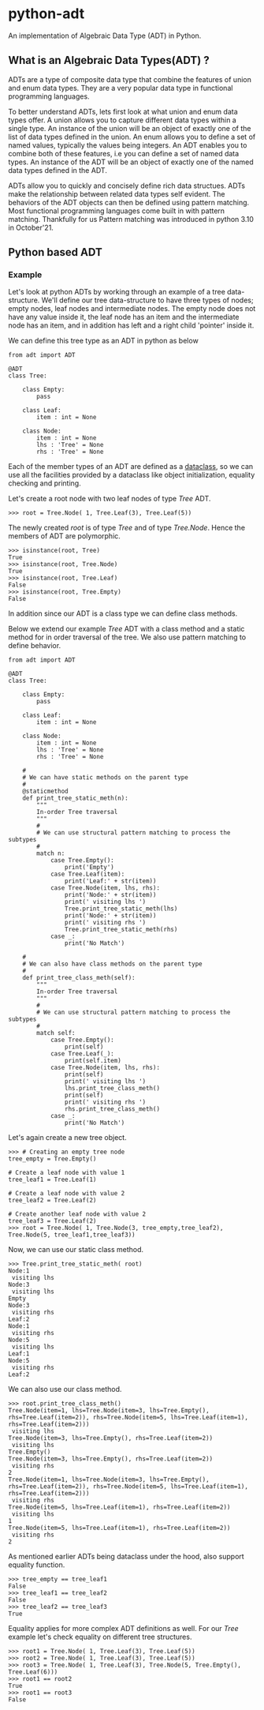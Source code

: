 # python-adt
An implementation of Algebraic Data Type (ADT) in Python.

## What is an Algebraic Data Types(ADT) ?
ADTs are a type of composite data type that combine the features of union and enum data types. They are a very popular data type in functional programming languages.     
   
To better understand ADTs, lets first look at what union and enum data types offer.
A union allows you to capture different data types within a single type. An instance of the union will be an object of exactly one of the list of data types defined in the union. An enum allows you to define a set of named values, typically the values being integers. An ADT enables you to combine both of these features, i.e you can define a set of named data types. An instance of the ADT will be an object of exactly one of the named data types defined in the ADT.    

ADTs allow you to quickly and concisely define rich data structues. ADTs make the relationship between related data types self evident. The behaviors of the ADT objects can then be defined using pattern matching. Most functional programming languages come built in with pattern matching. Thankfully for us Pattern matching was introduced in python 3.10 in October'21.    

## Python based ADT

### Example

Let's look at python ADTs by working through an example of a tree data-structure. We'll define our tree data-structure to have three types of nodes; empty nodes, leaf nodes and intermediate nodes. The empty node does not have any value inside it, the leaf node has an item and the intermediate node has an item, and in addition has left and a right child 'pointer' inside it.

We can define this tree type as an ADT in python as below

```
from adt import ADT

@ADT
class Tree:

    class Empty:
        pass

    class Leaf:
        item : int = None

    class Node:
        item : int = None
        lhs : 'Tree' = None
        rhs : 'Tree' = None

```

Each of the member types of an ADT are defined as a [dataclass](https://docs.python.org/3/library/dataclasses.html), so we can use all the facilities provided by a dataclass like object initialization, equality checking and printing.

Let's create a root node with two leaf nodes of type *Tree* ADT.   

```
>>> root = Tree.Node( 1, Tree.Leaf(3), Tree.Leaf(5))
```

The newly created *root* is of type *Tree* and of type *Tree.Node*. Hence the members of ADT are polymorphic.    

```
>>> isinstance(root, Tree)
True
>>> isinstance(root, Tree.Node)
True
>>> isinstance(root, Tree.Leaf)
False
>>> isinstance(root, Tree.Empty)
False
```

In addition since our ADT is a class type we can define class methods.     

Below we extend our example *Tree* ADT with a class method and a static method for in order traversal of the tree. We also use pattern matching to define behavior.

```
from adt import ADT

@ADT
class Tree:

    class Empty:
        pass

    class Leaf:
        item : int = None

    class Node:
        item : int = None
        lhs : 'Tree' = None
        rhs : 'Tree' = None

    #
    # We can have static methods on the parent type
    #
    @staticmethod
    def print_tree_static_meth(n):
        """
        In-order Tree traversal
        """
        #
        # We can use structural pattern matching to process the subtypes
        #
        match n:
            case Tree.Empty():
                print('Empty')
            case Tree.Leaf(item):
                print('Leaf:' + str(item))
            case Tree.Node(item, lhs, rhs):
                print('Node:' + str(item))
                print(' visiting lhs ')
                Tree.print_tree_static_meth(lhs)
                print('Node:' + str(item))
                print(' visiting rhs ')
                Tree.print_tree_static_meth(rhs)
            case _:
                print('No Match')

    #
    # We can also have class methods on the parent type
    #
    def print_tree_class_meth(self):
        """
        In-order Tree traversal
        """
        #
        # We can use structural pattern matching to process the subtypes
        #
        match self:
            case Tree.Empty():
                print(self)
            case Tree.Leaf(_):
                print(self.item)
            case Tree.Node(item, lhs, rhs):
                print(self)
                print(' visiting lhs ')
                lhs.print_tree_class_meth()
                print(self)
                print(' visiting rhs ')
                rhs.print_tree_class_meth()
            case _:
                print('No Match')
```

Let's again create a new tree object.    

```
>>> # Creating an empty tree node
tree_empty = Tree.Empty()

# Create a leaf node with value 1
tree_leaf1 = Tree.Leaf(1)

# Create a leaf node with value 2
tree_leaf2 = Tree.Leaf(2)

# Create another leaf node with value 2
tree_leaf3 = Tree.Leaf(2)
>>> root = Tree.Node( 1, Tree.Node(3, tree_empty,tree_leaf2), Tree.Node(5, tree_leaf1,tree_leaf3))
```

Now, we can use our static class method.    

```
>>> Tree.print_tree_static_meth( root)
Node:1
 visiting lhs 
Node:3
 visiting lhs 
Empty
Node:3
 visiting rhs 
Leaf:2
Node:1
 visiting rhs 
Node:5
 visiting lhs 
Leaf:1
Node:5
 visiting rhs 
Leaf:2
```

We can also use our class method.    
```
>>> root.print_tree_class_meth()
Tree.Node(item=1, lhs=Tree.Node(item=3, lhs=Tree.Empty(), rhs=Tree.Leaf(item=2)), rhs=Tree.Node(item=5, lhs=Tree.Leaf(item=1), rhs=Tree.Leaf(item=2)))
 visiting lhs 
Tree.Node(item=3, lhs=Tree.Empty(), rhs=Tree.Leaf(item=2))
 visiting lhs 
Tree.Empty()
Tree.Node(item=3, lhs=Tree.Empty(), rhs=Tree.Leaf(item=2))
 visiting rhs 
2
Tree.Node(item=1, lhs=Tree.Node(item=3, lhs=Tree.Empty(), rhs=Tree.Leaf(item=2)), rhs=Tree.Node(item=5, lhs=Tree.Leaf(item=1), rhs=Tree.Leaf(item=2)))
 visiting rhs 
Tree.Node(item=5, lhs=Tree.Leaf(item=1), rhs=Tree.Leaf(item=2))
 visiting lhs 
1
Tree.Node(item=5, lhs=Tree.Leaf(item=1), rhs=Tree.Leaf(item=2))
 visiting rhs 
2
```

As mentioned earlier ADTs being dataclass under the hood, also support equality function.

```
>>> tree_empty == tree_leaf1
False
>>> tree_leaf1 == tree_leaf2
False
>>> tree_leaf2 == tree_leaf3
True

```

Equality applies for more complex ADT definitions as well. For our *Tree* example let's check equality on different tree structures.

```
>>> root1 = Tree.Node( 1, Tree.Leaf(3), Tree.Leaf(5))
>>> root2 = Tree.Node( 1, Tree.Leaf(3), Tree.Leaf(5))
>>> root3 = Tree.Node( 1, Tree.Leaf(3), Tree.Node(5, Tree.Empty(), Tree.Leaf(6)))
>>> root1 == root2
True
>>> root1 == root3
False
```

